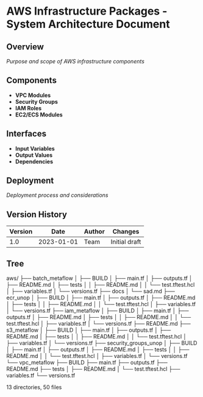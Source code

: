 # AWS Infrastructure Packages - System Architecture Document

## Overview
*Purpose and scope of AWS infrastructure components*


## Components
- **VPC Modules**
- **Security Groups**
- **IAM Roles**
- **EC2/ECS Modules**

## Interfaces
- **Input Variables**
- **Output Values**
- **Dependencies**

## Deployment
*Deployment process and considerations*

## Version History
| Version | Date       | Author | Changes       |
|---------|------------|--------|---------------|
| 1.0     | 2023-01-01 | Team   | Initial draft |


## Tree

aws/
├── batch_metaflow
│   ├── BUILD
│   ├── main.tf
│   ├── outputs.tf
│   ├── README.md
│   ├── tests
│   │   ├── README.md
│   │   └── test.tftest.hcl
│   ├── variables.tf
│   └── versions.tf
├── docs
│   └── sad.md
├── ecr_unop
│   ├── BUILD
│   ├── main.tf
│   ├── outputs.tf
│   ├── README.md
│   ├── tests
│   │   ├── README.md
│   │   └── test.tftest.hcl
│   ├── variables.tf
│   └── versions.tf
├── iam_metaflow
│   ├── BUILD
│   ├── main.tf
│   ├── outputs.tf
│   ├── README.md
│   ├── tests
│   │   ├── README.md
│   │   └── test.tftest.hcl
│   ├── variables.tf
│   └── versions.tf
├── README.md
├── s3_metaflow
│   ├── BUILD
│   ├── main.tf
│   ├── outputs.tf
│   ├── README.md
│   ├── tests
│   │   ├── README.md
│   │   └── test.tftest.hcl
│   ├── variables.tf
│   └── versions.tf
├── security_groups_unop
│   ├── BUILD
│   ├── main.tf
│   ├── outputs.tf
│   ├── README.md
│   ├── tests
│   │   ├── README.md
│   │   └── test.tftest.hcl
│   ├── variables.tf
│   └── versions.tf
└── vpc_metaflow
    ├── BUILD
    ├── main.tf
    ├── outputs.tf
    ├── README.md
    ├── tests
    │   ├── README.md
    │   └── test.tftest.hcl
    ├── variables.tf
    └── versions.tf

13 directories, 50 files

